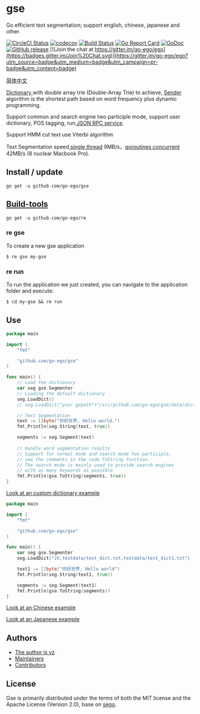 # gse

Go efficient text segmentation; support english, chinese, japanese and other.

<!--<img align="right" src="https://raw.githubusercontent.com/go-ego/ego/master/logo.jpg">-->
<!--<a href="https://circleci.com/gh/go-ego/ego/tree/dev"><img src="https://img.shields.io/circleci/project/go-ego/ego/dev.svg" alt="Build Status"></a>-->
[![CircleCI Status](https://circleci.com/gh/go-ego/gse.svg?style=shield)](https://circleci.com/gh/go-ego/gse)
[![codecov](https://codecov.io/gh/go-ego/gse/branch/master/graph/badge.svg)](https://codecov.io/gh/go-ego/gse)
[![Build Status](https://travis-ci.org/go-ego/gse.svg)](https://travis-ci.org/go-ego/gse)
[![Go Report Card](https://goreportcard.com/badge/github.com/go-ego/gse)](https://goreportcard.com/report/github.com/go-ego/gse)
[![GoDoc](https://godoc.org/github.com/go-ego/gse?status.svg)](https://godoc.org/github.com/go-ego/gse)
[![GitHub release](https://img.shields.io/github/release/go-ego/gse.svg)](https://github.com/go-ego/gse/releases/latest)
[![Join the chat at https://gitter.im/go-ego/ego](https://badges.gitter.im/Join%20Chat.svg)](https://gitter.im/go-ego/ego?utm_source=badge&utm_medium=badge&utm_campaign=pr-badge&utm_content=badge)
<!-- [![Release](https://github-release-version.herokuapp.com/github/go-ego/gse/release.svg?style=flat)](https://github.com/go-ego/gse/releases/latest) -->
<!--<a href="https://github.com/go-ego/ego/releases"><img src="https://img.shields.io/badge/%20version%20-%206.0.0%20-blue.svg?style=flat-square" alt="Releases"></a>-->

[简体中文](https://github.com/go-ego/gse/blob/master/README_zh.md)

<a href="https://github.com/go-ego/gse/blob/master/dictionary.go">Dictionary </a> with double array trie (Double-Array Trie) to achieve,
<a href="https://github.com/go-ego/gse/blob/master/segmenter.go">Sender </a> algorithm is the shortest path based on word frequency plus dynamic programming.

Support common and search engine two participle mode, support user dictionary, POS tagging, run<a href="https://github.com/go-ego/gse/blob/master/server/server.go"> JSON RPC service</a>.

Support HMM cut text use Viterbi algorithm

Text Segmentation speed<a href="https://github.com/go-ego/gse/blob/master/tools/benchmark.go"> single thread</a> 9MB/s，<a href="https://github.com/go-ego/gse/blob/master/tools/goroutines.go">goroutines concurrent</a> 42MB/s (8 nuclear Macbook Pro).

## Install / update

```
go get -u github.com/go-ego/gse
```

## [Build-tools](https://github.com/go-ego/re)
```
go get -u github.com/go-ego/re 
```
### re gse
To create a new gse application

```
$ re gse my-gse
```

### re run

To run the application we just created, you can navigate to the application folder and execute:
```
$ cd my-gse && re run
```


## Use


```go
package main

import (
	"fmt"

	"github.com/go-ego/gse"
)

func main() {
	// Load the dictionary
	var seg gse.Segmenter
	// Loading the default dictionary
	seg.LoadDict()
	// seg.LoadDict("your gopath"+"/src/github.com/go-ego/gse/data/dict/dictionary.txt")

	// Text Segmentation
	text := []byte("你好世界, Hello world.")
	fmt.Println(seg.String(text, true)) 

	segments := seg.Segment(text)
  
	// Handle word segmentation results
	// Support for normal mode and search mode two participle,
	// see the comments in the code ToString function.
	// The search mode is mainly used to provide search engines 
	// with as many keywords as possible
	fmt.Println(gse.ToString(segments, true)) 
}
```

[Look at an custom dictionary example](/examples/dict/main.go)

```Go
package main

import (
	"fmt"

	"github.com/go-ego/gse"
)

func main() {
	var seg gse.Segmenter
	seg.LoadDict("zh,testdata/test_dict.txt,testdata/test_dict1.txt")

	text1 := []byte("你好世界, Hello world")
	fmt.Println(seg.String(text1, true)) 

	segments := seg.Segment(text1)
	fmt.Println(gse.ToString(segments))
}
```

[Look at an Chinese example](https://github.com/go-ego/gse/blob/master/examples/example.go)

[Look at an Japanese example](https://github.com/go-ego/gse/blob/master/examples/jp/main.go)

## Authors
* [The author is vz](https://github.com/vcaesar)
* [Maintainers](https://github.com/orgs/go-ego/people)
* [Contributors](https://github.com/go-ego/gse/graphs/contributors)

## License

Gse is primarily distributed under the terms of both the MIT license and the Apache License (Version 2.0), base on [sego](https://github.com/huichen/sego).
